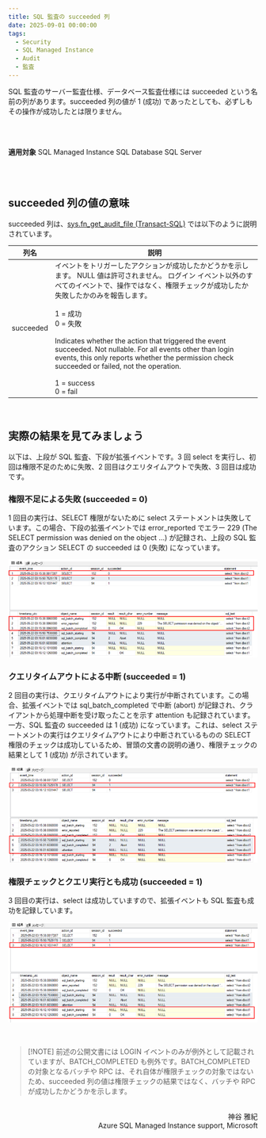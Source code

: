 ```yaml
---
title: SQL 監査の succeeded 列
date: 2025-09-01 00:00:00
tags:
  - Security
  - SQL Managed Instance
  - Audit
  - 監査
---
```


SQL 監査のサーバー監査仕様、データベース監査仕様には succeeded という名前の列があります。succeeded 列の値が 1 (成功) であったとしても、必ずしもその操作が成功したとは限りません。

<!-- more -->

</BR>
</BR>

**適用対象**
SQL Managed Instance
SQL Database
SQL Server

</BR>
</BR>

## succeeded 列の値の意味

succeeded 列は、[sys.fn_get_audit_file (Transact-SQL)](https://learn.microsoft.com/ja-jp/sql/relational-databases/system-functions/sys-fn-get-audit-file-transact-sql?view=sql-server-ver16&tabs=sqlserver) では以下のように説明されています。

| 列名      | 説明                              | 
|-----------|----------------------------------|
| succeeded | イベントをトリガーしたアクションが成功したかどうかを示します。 NULL 値は許可されません。 ログイン イベント以外のすべてのイベントで、操作ではなく、権限チェックが成功したか失敗したかのみを報告します。</BR></BR>1 = 成功</BR>0 = 失敗</BR></BR>Indicates whether the action that triggered the event succeeded. Not nullable. For all events other than login events, this only reports whether the permission check succeeded or failed, not the operation.</BR></BR>1 = success</BR>0 = fail|

</BR>

## 実際の結果を見てみましょう

以下は、上段が SQL 監査、下段が拡張イベントです。3 回 select を実行し、初回は権限不足のために失敗、2 回目はクエリタイムアウトで失敗、3 回目は成功です。
</BR>

### 権限不足による失敗 (succeeded = 0)
1 回目の実行は、SELECT 権限がないために select ステートメントは失敗しています。この場合、下段の拡張イベントでは error_reported でエラー 229 (The SELECT permission was denied on the object ...) が記録され、上段の SQL 監査のアクション SELECT の succeeded は 0 (失敗) になっています。

![](./sql_audit_succeeded/fig1.PNG)
</BR>

### クエリタイムアウトによる中断 (succeeded = 1)

2 回目の実行は、クエリタイムアウトにより実行が中断されています。この場合、拡張イベントでは sql_batch_completed で中断 (abort) が記録され、クライアントから処理中断を受け取ったことを示す attention も記録されています。
一方、SQL 監査の succeeded は 1 (成功) になっています。これは、select ステートメントの実行はクエリタイムアウトにより中断されているものの SELECT 権限のチェックは成功しているため、冒頭の文書の説明の通り、権限チェックの結果として 1 (成功) が示されています。

![](./sql_audit_succeeded/fig2.PNG)
</BR>

### 権限チェックとクエリ実行とも成功 (succeeded = 1)

3 回目の実行は、select は成功していますので、拡張イベントも SQL 監査も成功を記録しています。

![](./sql_audit_succeeded/fig3.PNG)


</BR>

> [!NOTE] 前述の公開文書には LOGIN イベントのみが例外として記載されていますが、BATCH_COMPLETED も例外です。BATCH_COMPLETED の対象となるバッチや RPC は、それ自体が権限チェックの対象ではないため、succeeded 列の値は権限チェックの結果ではなく、バッチや RPC が成功したかどうかを示します。


</BR>

<div style="text-align: right">神谷 雅紀</div>
<div style="text-align: right">Azure SQL Managed Instance support, Microsoft</div>

</BR>
</BR>
</BR>
